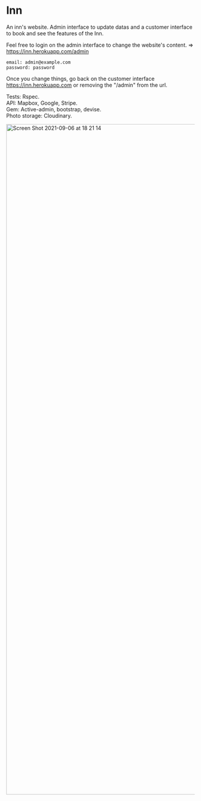 # Inn

An inn's website.
Admin interface to update datas and a customer interface to book and see the features of the Inn. 

Feel free to login on the admin interface to change the website's content.
=> https://inn.herokuapp.com/admin
```
email: admin@example.com
password: password
```
Once you change things, go back on the customer interface https://inn.herokuapp.com or removing the "/admin" from the url.

Tests: Rspec. <br>
API: Mapbox, Google, Stripe.<br>
Gem: Active-admin, bootstrap, devise.<br>
Photo storage: Cloudinary.<br>
 
<img width="1792" alt="Screen Shot 2021-09-06 at 18 21 14" src="https://github.com/PierreRichemond/Inn/blob/master/app/assets/images/inn.png">

